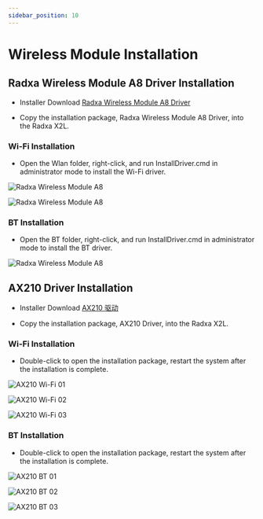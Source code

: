 ```yaml
---
sidebar_position: 10
---
```


# Wireless Module Installation

## Radxa Wireless Module A8 Driver Installation

- Installer Download [Radxa Wireless Module A8 Driver](https://dl.radxa.com/x/x2l/accessories/radxa_wireless_module_a8.zip)

- Copy the installation package, Radxa Wireless Module A8 Driver, into the Radxa X2L.

### Wi-Fi Installation

- Open the Wlan folder, right-click, and run InstallDriver.cmd in administrator mode to install the Wi-Fi driver.

![Radxa Wireless Module A8](/img/x/x2l/a8_install_01.webp)

![Radxa Wireless Module A8](/img/x/x2l/a8_install_03.webp)

### BT Installation

- Open the BT folder, right-click, and run InstallDriver.cmd in administrator mode to install the BT driver.

![Radxa Wireless Module A8](/img/x/x2l/a8_install_02.webp)

## AX210 Driver Installation

- Installer Download [AX210 驱动](https://dl.radxa.com/x/x2l/accessories/ax210_module.zip)

- Copy the installation package, AX210 Driver, into the Radxa X2L.

### Wi-Fi Installation

- Double-click to open the installation package, restart the system after the installation is complete.

![AX210 Wi-Fi 01](/img/x/x2l/ax210_wifi_01.webp)

![AX210 Wi-Fi 02](/img/x/x2l/ax210_wifi_02.webp)

![AX210 Wi-Fi 03](/img/x/x2l/ax210_wifi_03.webp)

### BT Installation

- Double-click to open the installation package, restart the system after the installation is complete.

![AX210 BT 01](/img/x/x2l/ax210_bt_01.webp)

![AX210 BT 02](/img/x/x2l/ax210_bt_02.webp)

![AX210 BT 03](/img/x/x2l/ax210_bt_03.webp)
